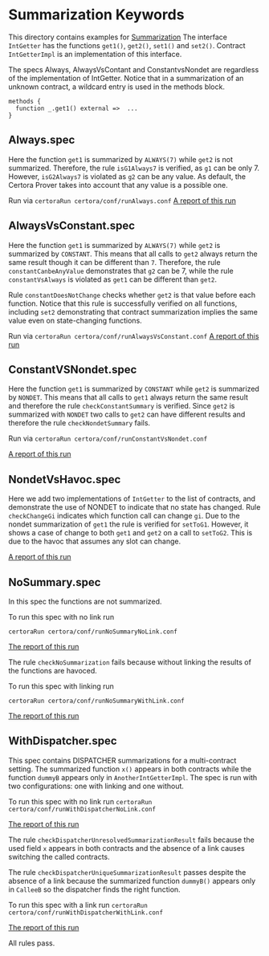 # Summarization Keywords
This directory contains examples for [Summarization](https://github.com/Certora/Documentation/blob/master/docs/cvl/methods.md)
The interface `IntGetter` has the functions `get1()`, `get2()`, `set1()` and `set2()`. Contract `IntGetterImpl` is an implementation of this interface.

 
The specs Always, AlwaysVsContant and ConstantvsNondet are regardless of the implementation of IntGetter.
Notice that in a summarization of an unknown contract, a wildcard entry is used in the methods block.
```
methods {
  function _.get1() external =>  ...
}
```

## Always.spec
Here the function `get1` is summarized by `ALWAYS(7)` while `get2` is not summarized.
Therefore, the rule `isG1Always7` is verified, as `g1` can be only 7.
However, `isG2Always7` is violated as `g2` can be any value. As default, the Certora Prover takes into account that any value is a possible one.

Run via ```certoraRun certora/conf/runAlways.conf```
[A report of this run](https://prover.certora.com/output/1902/31dbb3850048402cb5567095939c7584?anonymousKey=4cfea6c137777248bb60ec4ea6fe112832eb0b5a)

## AlwaysVsConstant.spec

Here the function `get1` is summarized by `ALWAYS(7)` while `get2` is summarized by `CONSTANT`.
This means that all calls to `get2` always return the same result though it can be different than `7`.
Therefore, the rule `constantCanbeAnyValue` demonstrates that `g2` can be 7, while the rule `constantVsAlways` is violated as `get1` can be different than `get2`.

Rule `constantDoesNotChange` checks whether `get2` is that value before each function. Notice that this rule is successfully verified on all functions, including `set2` demonstrating that contract summarization implies the same value even on state-changing functions. 

Run via ```certoraRun certora/conf/runAlwaysVsConstant.conf```
[A report of this run](https://prover.certora.com/output/1902/bda3b5a430e946dcb5fc20091d61ed41?anonymousKey=9df3fb1680b76a3c5ed74a72f66261a4acd56a0e)

## ConstantVSNondet.spec

Here the function `get1` is summarized by `CONSTANT` while `get2` is summarized by `NONDET`.
This means that all calls to `get1` always return the same result and therefore the rule `checkConstantSummary` is verified.
Since `get2` is summarized with `NONDET` two calls to `get2` can have different results and therefore the
rule `checkNondetSummary` fails.

Run via ```certoraRun certora/conf/runConstantVsNondet.conf```

[A report of this run](https://prover.certora.com/output/1902/12e0683824854ec583afe14a4a6ed7f4?anonymousKey=9c0fb7a3af23fe157e89ec8c82c1ca8433ad25ce)


## NondetVsHavoc.spec

Here we add two implementations of `IntGetter` to the list of contracts, and demonstrate the use of NONDET to indicate that no state has changed. Rule `checkChangeGi` indicates which function call can change `gi`.
Due to the nondet summarization of `get1` the rule is verified for `setToG1`. However, it shows a case of change to both `get1` and `get2` on a call to `setToG2`. This is due to the havoc that assumes any slot can change. 

[A report of this run](https://prover.certora.com/output/1902/e01ddd0825fc48a2bf66d390ba8697c6?anonymousKey=8069b0007ad59f722b99f9cd732269f38c7a0593)

## NoSummary.spec

In this spec the functions are not summarized.

To run this spec with no link run

```certoraRun certora/conf/runNoSummaryNoLink.conf```

[The report of this run](https://prover.certora.com/output/1902/dd77ab85b440476cb6e327e20a696e49?anonymousKey=31df6e044f36de1fed0e98fd853eb3e78b6eb18b)

The rule `checkNoSummarization` fails because without linking the results of the functions are havoced.

To run this spec with linking run

```certoraRun certora/conf/runNoSummaryWithLink.conf```

[The report of this run](https://prover.certora.com/output/1902/ad7c77200ba54ea68dd779b731a43422?anonymousKey=db597db36523fdeb38f65a99987d037d50bbf0c9)

## WithDispatcher.spec

This spec contains DISPATCHER summarizations for a multi-contract setting. The summarized function `x()` appears in both contracts while the function `dummyB` appears only in `AnotherIntGetterImpl`. The spec is run with two configurations: one with linking and one without.

To run this spec with no link run
```certoraRun certora/conf/runWithDispatcherNoLink.conf```

[The report of this run](https://prover.certora.com/output/1902/a468e34ad5264f2d820de62d9f0d2790?anonymousKey=95030748f842c167b93f4389cf2a7eee51f437ee)

The rule `checkDispatcherUnresolvedSummarizationResult` fails because the used field `x` appears in both contracts and the absence of a link causes switching the called contracts.

The rule `checkDispatcherUniqueSummarizationResult` passes despite the absence of a link because the summarized function `dummyB()` appears only in `CalleeB` so the dispatcher finds the right function.

To run this spec with a link run
```certoraRun certora/conf/runWithDispatcherWithLink.conf```

[The report of this run](https://prover.certora.com/output/1902/96cf026da0e24ec685e2b83f6b774d4a?anonymousKey=22fede80dbe5118c02b9dd070b3c1fb52dc15766)

All rules pass.
